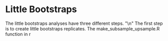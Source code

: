 # Little Bootstraps
The little bootstraps analyses have three different steps. "\n"
The first step is to create little bootstraps replicates. The make_subsample_upsample.R function in r 
